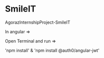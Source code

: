 # SmileIT
 AgorazInternshipProject-SmileIT

In angular =>

Open Terminal and run =>

'npm install' & 
'npm install @auth0/angular-jwt'
